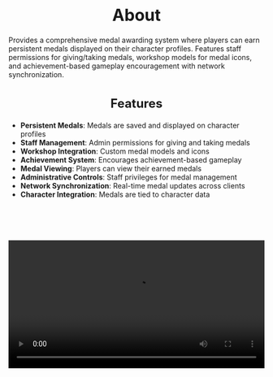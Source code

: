 <h1 style="text-align:center; font-size:2rem; font-weight:bold;">About</h1>

Provides a comprehensive medal awarding system where players can earn persistent medals displayed on their character profiles. Features staff permissions for giving/taking medals, workshop models for medal icons, and achievement-based gameplay encouragement with network synchronization.

<h2 style="text-align:center; font-size:1.5rem; font-weight:bold;">Features</h2>

- **Persistent Medals**: Medals are saved and displayed on character profiles
- **Staff Management**: Admin permissions for giving and taking medals
- **Workshop Integration**: Custom medal models and icons
- **Achievement System**: Encourages achievement-based gameplay
- **Medal Viewing**: Players can view their earned medals
- **Administrative Controls**: Staff privileges for medal management
- **Network Synchronization**: Real-time medal updates across clients
- **Character Integration**: Medals are tied to character data

<br><br>

<p align="center">
  <video width="900" style="max-width:100%; margin-bottom: 40px; margin-top: 20px;" controls>
    <source src="https://bleonheart.github.io/assets/Medals.mp4" type="video/mp4">
    Your browser does not support the video tag.
  </video>
</p>

<br><br>

